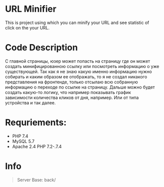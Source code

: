 # URL Minifier

This is project using which you can minify your URL and see statistic of click on the your URL.

# Code Description
С главной страницы, юзер может попасть на страницу где он может создать минифицированною ссылку или посмотреть информацию о уже существующей. Так как я не знаю какую именно информацию нужно собирать и каким образом ее отображать, то я не создал никакого представления на фронтенде, только отсылаю всю собранную информацию о переходе по ссылке на страницу. Дальше можно будет создать какую-то логику, что например показывать график зависимости количества кликов от дня, например. Или от типа устройства и так далее.

# Requriements:
 - PHP 7.4
 - MySQL 5.7
 - Apache 2.4 PHP 7.2-.7.4

# Info
> Server Base: back/
